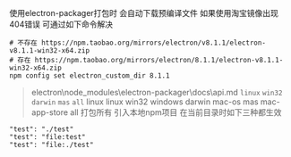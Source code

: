 使用electron-packager打包时 会自动下载预编译文件
如果使用淘宝镜像出现404错误 可通过如下命令解决
```
# 不存在 https://npm.taobao.org/mirrors/electron/v8.1.1/electron-v8.1.1-win32-x64.zip
# 存在 https://npm.taobao.org/mirrors/electron/8.1.1/electron-v8.1.1-win32-x64.zip
npm config set electron_custom_dir 8.1.1
```
>electron\node_modules\electron-packager\docs\api.md
`linux` `win32` `darwin` `mas` `all`
linux linux
win32 windows
darwin mac-os
mas mac-app-store
all 打包所有
>引入本地npm项目 在当前目录时如下三种都生效
```
"test": "./test"
"test": "file:test"
"test": "file:./test"
```
